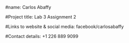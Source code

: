 #name: Carlos Abaffy

#Project title: Lab 3 Assignment 2

#Links to website & social media: facebook/carlosabaffy

#Contact details: +1 226 889 9099


